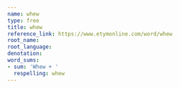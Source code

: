 ```yaml
---
name: whew
type: free
title: whew
reference_link: https://www.etymonline.com/word/whew
root_name: 
root_language: 
denotation: 
word_sums:
- sum: 'Whew + '
  respelling: whew
---
```


